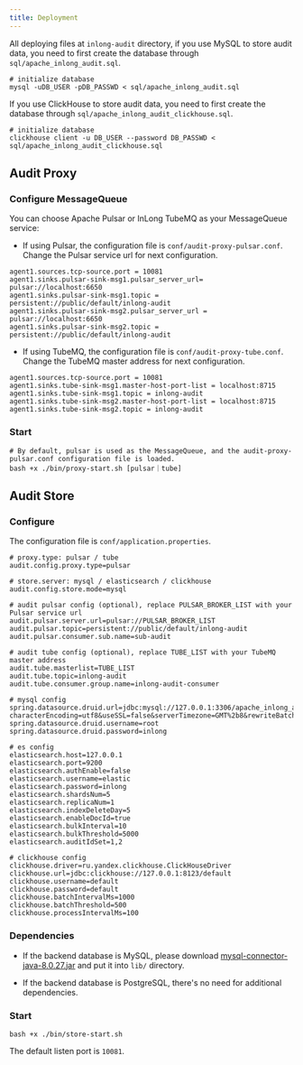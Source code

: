 ```yaml
---
title: Deployment
---
```


All deploying files at `inlong-audit` directory, if you use MySQL to store audit data, you need to first create the database through `sql/apache_inlong_audit.sql`.
  ```shell
  # initialize database
  mysql -uDB_USER -pDB_PASSWD < sql/apache_inlong_audit.sql
  ```
If you use ClickHouse to store audit data, you need to first create the database through `sql/apache_inlong_audit_clickhouse.sql`.
  ```shell
  # initialize database
  clickhouse client -u DB_USER --password DB_PASSWD < sql/apache_inlong_audit_clickhouse.sql
  ```
  
## Audit Proxy
### Configure MessageQueue
You can choose Apache Pulsar or InLong TubeMQ as your MessageQueue service:

- If using Pulsar, the configuration file is `conf/audit-proxy-pulsar.conf`. Change the Pulsar service url for next configuration.

```Shell
agent1.sources.tcp-source.port = 10081
agent1.sinks.pulsar-sink-msg1.pulsar_server_url= pulsar://localhost:6650
agent1.sinks.pulsar-sink-msg1.topic = persistent://public/default/inlong-audit
agent1.sinks.pulsar-sink-msg2.pulsar_server_url = pulsar://localhost:6650
agent1.sinks.pulsar-sink-msg2.topic = persistent://public/default/inlong-audit
```

- If using TubeMQ, the configuration file is `conf/audit-proxy-tube.conf`. Change the TubeMQ master address for next configuration.

```Shell
agent1.sources.tcp-source.port = 10081
agent1.sinks.tube-sink-msg1.master-host-port-list = localhost:8715
agent1.sinks.tube-sink-msg1.topic = inlong-audit
agent1.sinks.tube-sink-msg2.master-host-port-list = localhost:8715
agent1.sinks.tube-sink-msg2.topic = inlong-audit
```

### Start
```Shell
# By default, pulsar is used as the MessageQueue, and the audit-proxy-pulsar.conf configuration file is loaded.
bash +x ./bin/proxy-start.sh [pulsar｜tube]
```

## Audit Store
### Configure
The configuration file  is `conf/application.properties`. 

```Shell
# proxy.type: pulsar / tube
audit.config.proxy.type=pulsar

# store.server: mysql / elasticsearch / clickhouse 
audit.config.store.mode=mysql

# audit pulsar config (optional), replace PULSAR_BROKER_LIST with your Pulsar service url
audit.pulsar.server.url=pulsar://PULSAR_BROKER_LIST
audit.pulsar.topic=persistent://public/default/inlong-audit
audit.pulsar.consumer.sub.name=sub-audit

# audit tube config (optional), replace TUBE_LIST with your TubeMQ master address
audit.tube.masterlist=TUBE_LIST
audit.tube.topic=inlong-audit
audit.tube.consumer.group.name=inlong-audit-consumer

# mysql config
spring.datasource.druid.url=jdbc:mysql://127.0.0.1:3306/apache_inlong_audit?characterEncoding=utf8&useSSL=false&serverTimezone=GMT%2b8&rewriteBatchedStatements=true&allowMultiQueries=true&zeroDateTimeBehavior=CONVERT_TO_NULL
spring.datasource.druid.username=root
spring.datasource.druid.password=inlong

# es config
elasticsearch.host=127.0.0.1
elasticsearch.port=9200
elasticsearch.authEnable=false
elasticsearch.username=elastic
elasticsearch.password=inlong
elasticsearch.shardsNum=5
elasticsearch.replicaNum=1
elasticsearch.indexDeleteDay=5
elasticsearch.enableDocId=true
elasticsearch.bulkInterval=10
elasticsearch.bulkThreshold=5000
elasticsearch.auditIdSet=1,2

# clickhouse config
clickhouse.driver=ru.yandex.clickhouse.ClickHouseDriver
clickhouse.url=jdbc:clickhouse://127.0.0.1:8123/default
clickhouse.username=default
clickhouse.password=default
clickhouse.batchIntervalMs=1000
clickhouse.batchThreshold=500
clickhouse.processIntervalMs=100

```

### Dependencies
- If the backend database is MySQL, please download [mysql-connector-java-8.0.27.jar](https://repo1.maven.org/maven2/mysql/mysql-connector-java/8.0.27/mysql-connector-java-8.0.27.jar) and put it into `lib/` directory.

- If the backend database is PostgreSQL, there's no need for additional dependencies.

### Start
```Shell
bash +x ./bin/store-start.sh
```

The default listen port is `10081`.